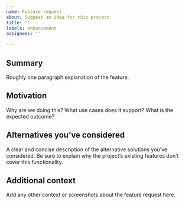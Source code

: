 ```yaml
---
name: Feature request
about: Suggest an idea for this project
title: ''
labels: enhancement
assignees: ''

---
```


## Summary

Roughly one paragraph explanation of the feature.

## Motivation

Why are we doing this? What use cases does it support? What is the expected outcome?

## Alternatives you’ve considered

A clear and concise description of the alternative solutions you’ve considered. Be sure to explain why the project’s existing features don’t cover this functionality.

## Additional context

Add any other context or screenshots about the feature request here.
